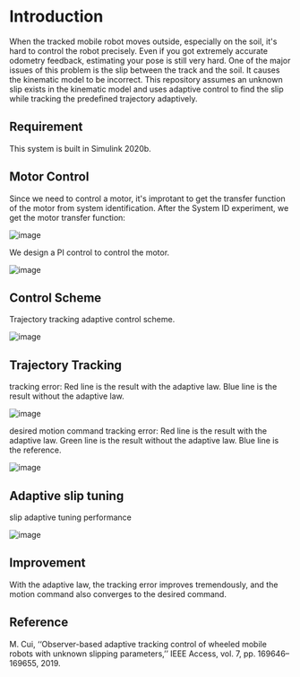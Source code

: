 # Introduction
  When the tracked mobile robot moves outside, especially on the soil, it's hard to control the robot precisely. Even if you got extremely accurate odometry feedback, estimating your pose is still very hard. One of the major issues of this problem is the slip between the track and the soil. It causes the kinematic model to be incorrect. This repository assumes an unknown slip exists in the kinematic model and uses adaptive control to find the slip while tracking the predefined trajectory adaptively.
  
## Requirement
This system is built in Simulink 2020b.

## Motor Control
  Since we need to control a motor, it's improtant to get the transfer function of the motor from system identification. After the System ID experiment, we get the motor transfer function:

![image](https://user-images.githubusercontent.com/55338365/230802756-f206ca48-2a2d-4a98-b372-f90ce29eaa0d.png)

We design a PI control to control the motor.

![image](https://user-images.githubusercontent.com/55338365/230806821-00277365-1c1c-4940-90e3-22fce7bf44dc.png)

## Control Scheme
Trajectory tracking adaptive control scheme.

![image](https://user-images.githubusercontent.com/55338365/230810011-91e29995-2742-4f67-b0f4-feaec2cb68a9.png)


## Trajectory Tracking

tracking error:
Red line is the result with the adaptive law. Blue line is the result without the adaptive law.

![image](https://user-images.githubusercontent.com/55338365/230810393-14a526a3-7356-488c-9c77-f470dad9bf29.png)

desired motion command tracking error:
Red line is the result with the adaptive law. Green line is the result without the adaptive law. Blue line is the reference.

![image](https://user-images.githubusercontent.com/55338365/230809186-8c573051-8d8d-4355-8852-93d8b8eeb654.png)

## Adaptive slip tuning

slip adaptive tuning performance

![image](https://user-images.githubusercontent.com/55338365/230809533-8ffc2e57-6a7c-44af-94aa-ba1ad946bfea.png)


## Improvement
With the adaptive law, the tracking error improves tremendously, and the motion command also converges to the desired command.


## Reference
 M. Cui, ‘‘Observer-based adaptive tracking control of wheeled mobile robots with unknown slipping parameters,’’ IEEE Access, vol. 7, pp. 169646–169655, 2019.
